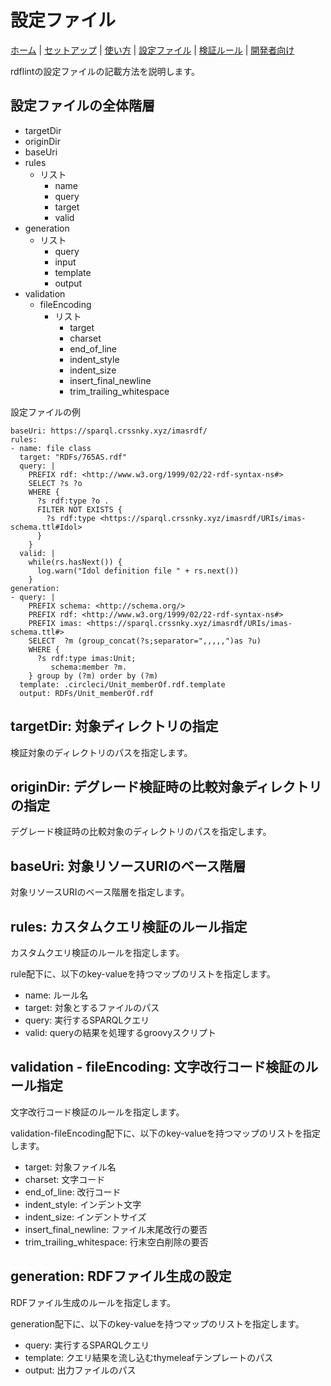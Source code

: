 # 設定ファイル

[ホーム](index.md) |
[セットアップ](setup.md) |
[使い方](usage.md) |
[設定ファイル](config.md) |
[検証ルール](rules.md) |
[開発者向け](developer.md)

rdflintの設定ファイルの記載方法を説明します。

## 設定ファイルの全体階層

- targetDir
- originDir
- baseUri
- rules
   - リスト
      - name
      - query
      - target
      - valid
- generation
   - リスト
      - query
      - input
      - template
      - output
- validation
   - fileEncoding
      - リスト
         - target
         - charset
         - end_of_line
         - indent_style
         - indent_size
         - insert_final_newline
         - trim_trailing_whitespace

設定ファイルの例

```
baseUri: https://sparql.crssnky.xyz/imasrdf/
rules:
- name: file class
  target: "RDFs/765AS.rdf"
  query: |
    PREFIX rdf: <http://www.w3.org/1999/02/22-rdf-syntax-ns#>
    SELECT ?s ?o
    WHERE {
      ?s rdf:type ?o .
      FILTER NOT EXISTS {
        ?s rdf:type <https://sparql.crssnky.xyz/imasrdf/URIs/imas-schema.ttl#Idol>
      }
    }
  valid: |
    while(rs.hasNext()) {
      log.warn("Idol definition file " + rs.next())
    }
generation:
- query: |
    PREFIX schema: <http://schema.org/>
    PREFIX rdf: <http://www.w3.org/1999/02/22-rdf-syntax-ns#>
    PREFIX imas: <https://sparql.crssnky.xyz/imasrdf/URIs/imas-schema.ttl#>
    SELECT  ?m (group_concat(?s;separator=",,,,,")as ?u)
    WHERE {
      ?s rdf:type imas:Unit;
         schema:member ?m.
    } group by (?m) order by (?m)
  template: .circleci/Unit_memberOf.rdf.template
  output: RDFs/Unit_memberOf.rdf
```

## targetDir: 対象ディレクトリの指定

検証対象のディレクトリのパスを指定します。

## originDir: デグレード検証時の比較対象ディレクトリの指定

デグレード検証時の比較対象のディレクトリのパスを指定します。

## baseUri: 対象リソースURIのベース階層

対象リソースURIのベース階層を指定します。

## rules: カスタムクエリ検証のルール指定

カスタムクエリ検証のルールを指定します。

rule配下に、以下のkey-valueを持つマップのリストを指定します。

- name: ルール名
- target: 対象とするファイルのパス
- query: 実行するSPARQLクエリ
- valid: queryの結果を処理するgroovyスクリプト

## validation - fileEncoding: 文字改行コード検証のルール指定

文字改行コード検証のルールを指定します。

validation-fileEncoding配下に、以下のkey-valueを持つマップのリストを指定します。

- target: 対象ファイル名
- charset: 文字コード
- end_of_line: 改行コード
- indent_style: インデント文字
- indent_size: インデントサイズ
- insert_final_newline: ファイル末尾改行の要否
- trim_trailing_whitespace: 行末空白削除の要否

## generation: RDFファイル生成の設定

RDFファイル生成のルールを指定します。

generation配下に、以下のkey-valueを持つマップのリストを指定します。

- query: 実行するSPARQLクエリ
- template: クエリ結果を流し込むthymeleafテンプレートのパス
- output: 出力ファイルのパス
